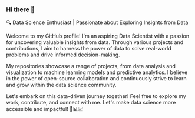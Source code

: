 ### Hi there 👋

🔍 Data Science Enthusiast | Passionate about Exploring Insights from Data

Welcome to my GitHub profile! I'm an aspiring Data Scientist with a passion for uncovering valuable insights from data. Through various projects and contributions, I aim to harness the power of data to solve real-world problems and drive informed decision-making.

My repositories showcase a range of projects, from data analysis and visualization to machine learning models and predictive analytics. I believe in the power of open-source collaboration and continuously strive to learn and grow within the data science community.

Let's embark on this data-driven journey together! Feel free to explore my work, contribute, and connect with me. Let's make data science more accessible and impactful! 🚀📊📈
